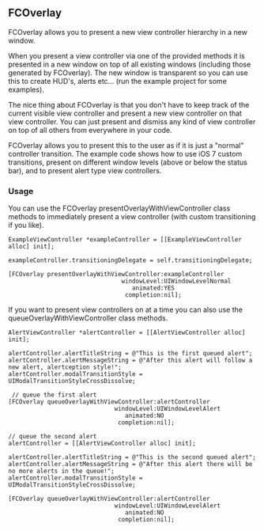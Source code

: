 ## FCOverlay

FCOverlay allows you to present a new view controller hierarchy in a new window. 

When you present a view controller via one of the provided methods it is presented in
a new window on top of all existing windows (including those generated by FCOverlay). The
new window is transparent so you can use this to create HUD's, alerts etc... (run the 
example project for some examples).

The nice thing about FCOverlay is that you don't have to keep track of the current visible
view controller and present a new view controller on that view controller. You can just
present and dismiss any kind of view controller on top of all others from everywhere in 
your code.

FCOverlay allows you to present this to the user as if it is just a "normal" controller
transition. The example code shows how to use iOS 7 custom transitions, present on
different window levels (above or below the status bar), and to present alert type
view controllers. 

### Usage

You can use the FCOverlay presentOverlayWithViewController class methods to immediately 
present a view controller (with custom transitioning if you like).

    ExampleViewController *exampleController = [[ExampleViewController alloc] init];
    
    exampleController.transitioningDelegate = self.transitioningDelegate;
    
    [FCOverlay presentOverlayWithViewController:exampleController
                                    windowLevel:UIWindowLevelNormal
                                       animated:YES
                                     completion:nil];
                                     
If you want to present view controllers on at a time you can also use the 
queueOverlayWithViewController class methods.

    AlertViewController *alertController = [[AlertViewController alloc] init];
    
    alertController.alertTitleString = @"This is the first queued alert";
    alertController.alertMessageString = @"After this alert will follow a new alert, alertception style!";
    alertController.modalTransitionStyle = UIModalTransitionStyleCrossDissolve;
    
     // queue the first alert
    [FCOverlay queueOverlayWithViewController:alertController
                                  windowLevel:UIWindowLevelAlert
                                     animated:NO
                                   completion:nil];
    
    // queue the second alert
    alertController = [[AlertViewController alloc] init];
    
    alertController.alertTitleString = @"This is the second queued alert";
    alertController.alertMessageString = @"After this alert there will be no more alerts in the queue!";
    alertController.modalTransitionStyle = UIModalTransitionStyleCrossDissolve;
    
    [FCOverlay queueOverlayWithViewController:alertController
                                  windowLevel:UIWindowLevelAlert
                                     animated:NO
                                   completion:nil];
                                     


